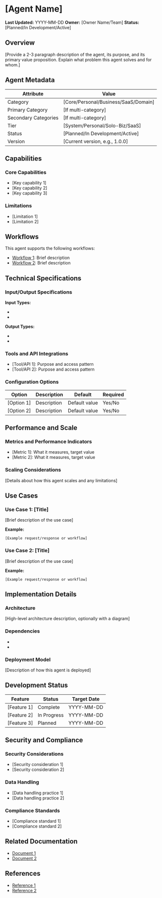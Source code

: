 # [Agent Name]

**Last Updated:** YYYY-MM-DD
**Owner:** [Owner Name/Team]
**Status:** [Planned/In Development/Active]

## Overview

[Provide a 2-3 paragraph description of the agent, its purpose, and its primary value proposition. Explain what problem this agent solves and for whom.]

## Agent Metadata

| Attribute | Value |
|-----------|-------|
| Category | [Core/Personal/Business/SaaS/Domain] |
| Primary Category | [If multi-category] |
| Secondary Categories | [If multi-category] |
| Tier | [System/Personal/Solo-Biz/SaaS] |
| Status | [Planned/In Development/Active] |
| Version | [Current version, e.g., 1.0.0] |

## Capabilities

### Core Capabilities

- [Key capability 1]
- [Key capability 2]
- [Key capability 3]

### Limitations

- [Limitation 1]
- [Limitation 2]

## Workflows

This agent supports the following workflows:

- [Workflow 1](../../workflows/by-agent/[agent-folder]/[workflow-1].md): Brief description
- [Workflow 2](../../workflows/by-agent/[agent-folder]/[workflow-2].md): Brief description

## Technical Specifications

### Input/Output Specifications

**Input Types:**
- [Input type 1]: Description
- [Input type 2]: Description

**Output Types:**
- [Output type 1]: Description
- [Output type 2]: Description

### Tools and API Integrations

- [Tool/API 1]: Purpose and access pattern
- [Tool/API 2]: Purpose and access pattern

### Configuration Options

| Option | Description | Default | Required |
|--------|-------------|---------|----------|
| [Option 1] | Description | Default value | Yes/No |
| [Option 2] | Description | Default value | Yes/No |

## Performance and Scale

### Metrics and Performance Indicators

- [Metric 1]: What it measures, target value
- [Metric 2]: What it measures, target value

### Scaling Considerations

[Details about how this agent scales and any limitations]

## Use Cases

### Use Case 1: [Title]

[Brief description of the use case]

**Example:**
```
[Example request/response or workflow]
```

### Use Case 2: [Title]

[Brief description of the use case]

**Example:**
```
[Example request/response or workflow]
```

## Implementation Details

### Architecture

[High-level architecture description, optionally with a diagram]

### Dependencies

- [Dependency 1]: Description
- [Dependency 2]: Description

### Deployment Model

[Description of how this agent is deployed]

## Development Status

| Feature | Status | Target Date |
|---------|--------|-------------|
| [Feature 1] | Complete | YYYY-MM-DD |
| [Feature 2] | In Progress | YYYY-MM-DD |
| [Feature 3] | Planned | YYYY-MM-DD |

## Security and Compliance

### Security Considerations

- [Security consideration 1]
- [Security consideration 2]

### Data Handling

- [Data handling practice 1]
- [Data handling practice 2]

### Compliance Standards

- [Compliance standard 1]
- [Compliance standard 2]

## Related Documentation

- [Document 1](link-to-document)
- [Document 2](link-to-document)

## References

- [Reference 1](link-to-reference)
- [Reference 2](link-to-reference)
